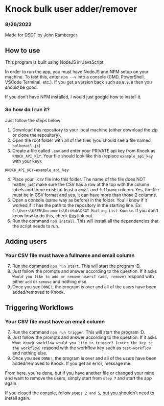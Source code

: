 # Knock bulk user adder/remover

### 8/26/2022

Made for DSGT by [John Ramberger](https://github.com/JohnRamberger)

## How to use

This program is built using NodeJS in JavaScript

In order to run the app, you must have NodeJS and NPM setup on your machine. To test this, enter `npm --v` into a console (CMD, PowerShell, VSCode Terminal, etc.). If you get a version back such as `8.9.0` then you _should_ be good.

If you don't have NPM installed, I would just google how to install it.

### So how do I run it?

Just follow the steps below:

1. Download this repository to your local machine (either download the zip or clone the repository).
2. Open the root folder with all of the files (you should see a file named `bulkemail.js`)
3. Create a file called `.env` and enter your PRIVATE api key from Knock as `KNOCK_API_KEY`. Your file should look like this (replace `example_api_key` with your key):

```
KNOCK_API_KEY=example_api_key
```

4. Place your `.CSV` file into this folder. The name of the file does NOT matter, just make sure the CSV has a row at the top with the column labels and there exists at least a `email` and `fullname` column. Yes, the file must be in CSV format and yes, it can have more than those 2 columns.
5. Open a console (same way as before) in the folder. You'll know if it worked if it has the path to the repository in the starting line. Ex: `C:\Users\USER\Documents\GitHub\DSGT-Mailing-List-Knock>`. If you don't know how to do this, check [this](https://www.groovypost.com/howto/open-command-window-terminal-window-specific-folder-windows-mac-linux/) link out.
6. Run the command `npm install`. This will install all the dependencies that the script needs to run.

## Adding users
### Your CSV file must have a fullname and email column

7. Run the command `npm run start`. This will start the program :D.
8. Just follow the prompts and answer according to the question. If it asks `Would you like to add or remove users? (add, remove)` respond with either `add` or `remove` and nothing else.
9. Once you see `DONE!`, the program is over and all of the users have been added/removed to Knock.

## Triggering Workflows
### Your CSV file must have an email column

7. Run the command `npm run trigger`. This will start the program :D.
8. Just follow the prompts and answer according to the question. If it asks `What Knock workflow would you like to trigger? (enter the key to the workflow)` respond with the workflow key such as `test-workflow` and nothing else.
9. Once you see `DONE!`, the program is over and all of the users have been added/removed to Knock. If you get an error, message me.

From here, you're done, but if you have another file or changed your mind and want to remove the users, simply start from `step 7` and start the app again.

If you closed the console, follow `steps 2 and 5`, but you shouldn't need to install again.
